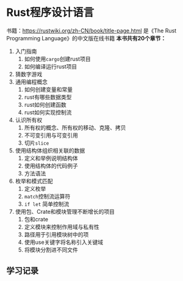 # Rust程序设计语言
书籍：https://rustwiki.org/zh-CN/book/title-page.html
是《The Rust Programming Language》的中文版在线书籍
**本书共有20个章节：**
1. 入门指南
   1. 如何使用`cargo`创建rust项目
   2. 如何编译运行rust项目
2. 猜数字游戏
3. 通用编程概念
   1. 如何创建变量和常量
   2. rust有哪些数据类型
   3. rust如何创建函数
   4. rust如何实现控制流
4. 认识所有权
   1. 所有权的概念、所有权的移动、克隆、拷贝
   2. 不可变引用与可变引用
   3. 切片`slice`
5. 使用结构体组织相关联的数据
   1. 定义和举例说明结构体
   2. 使用结构体的代码例子
   3. 方法语法
6. 枚举和模式匹配
   1. 定义枚举
   2. `match`控制流运算符
   3. `if let` 简单控制流
7. 使用包、Crate和模块管理不断增长的项目
   1. 包和crate
   2. 定义模块来控制作用域与私有性
   3. 路径用于引用模块树中的项
   4. 使用use关键字将名称引入关键域
   5. 将模块分割进不同文件

## 学习记录
